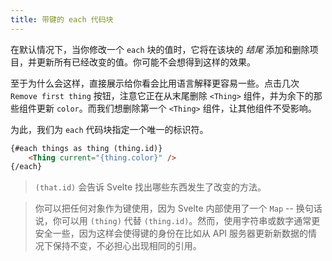 ```yaml
---
title: 带键的 each 代码块
---
```


在默认情况下，当你修改一个 `each` 块的值时，它将在该块的 _结尾_ 添加和删除项目，并更新所有已经改变的值。你可能不会想得到这样的效果。

至于为什么会这样，直接展示给你看会比用语言解释更容易一些。点击几次 `Remove first thing` 按钮，注意它正在从末尾删除 `<Thing>` 组件，并为余下的那些组件更新 `color`。而我们想删除第一个 `<Thing>` 组件，让其他组件不受影响。

为此，我们为 `each` 代码块指定一个唯一的标识符。

```html
{#each things as thing (thing.id)}
	<Thing current="{thing.color}" />
{/each}
```

> `(that.id)` 会告诉 Svelte 找出哪些东西发生了改变的方法。

> 你可以把任何对象作为键使用，因为 Svelte 内部使用了一个 `Map` -- 换句话说，你可以用 `(thing)` 代替 `(thing.id)`。然而，使用字符串或数字通常更安全一些，因为这样会使得键的身份在比如从 API 服务器更新新数据的情况下保持不变，不必担心出现相同的引用。
